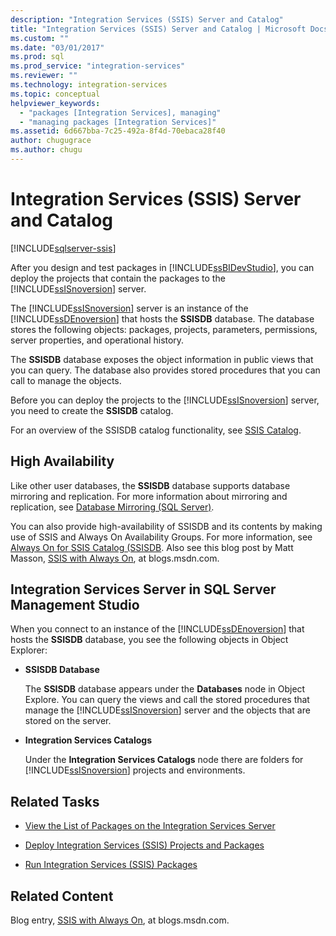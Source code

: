 ```yaml
---
description: "Integration Services (SSIS) Server and Catalog"
title: "Integration Services (SSIS) Server and Catalog | Microsoft Docs"
ms.custom: ""
ms.date: "03/01/2017"
ms.prod: sql
ms.prod_service: "integration-services"
ms.reviewer: ""
ms.technology: integration-services
ms.topic: conceptual
helpviewer_keywords: 
  - "packages [Integration Services], managing"
  - "managing packages [Integration Services]"
ms.assetid: 6d667bba-7c25-492a-8f4d-70ebaca28f40
author: chugugrace
ms.author: chugu
---
```

# Integration Services (SSIS) Server and Catalog

[!INCLUDE[sqlserver-ssis](../../includes/applies-to-version/sqlserver-ssis.md)]


  After you design and test packages in [!INCLUDE[ssBIDevStudio](../../includes/ssbidevstudio-md.md)], you can deploy the projects that contain the packages to the [!INCLUDE[ssISnoversion](../../includes/ssisnoversion-md.md)] server.  
  
 The [!INCLUDE[ssISnoversion](../../includes/ssisnoversion-md.md)] server is an instance of the [!INCLUDE[ssDEnoversion](../../includes/ssdenoversion-md.md)] that hosts the **SSISDB** database. The database stores the following objects: packages, projects, parameters, permissions, server properties, and operational history.  
  
 The **SSISDB** database exposes the object information in public views that you can query. The database also provides stored procedures that you can call to manage the objects.  
  
 Before you can deploy the projects to the [!INCLUDE[ssISnoversion](../../includes/ssisnoversion-md.md)] server, you need to create the **SSISDB** catalog.  
  
 For an overview of the SSISDB catalog functionality, see [SSIS Catalog](../../integration-services/catalog/ssis-catalog.md).  
  
## High Availability  
 Like other user databases, the **SSISDB** database supports database mirroring and replication. For more information about mirroring and replication, see [Database Mirroring &#40;SQL Server&#41;](../../database-engine/database-mirroring/database-mirroring-sql-server.md).  
  
 You can also provide high-availability of SSISDB and its contents by making use of SSIS and Always On Availability Groups. For more information, see [Always On for SSIS Catalog (SSISDB](ssis-catalog.md#always-on-for-ssis-catalog-ssisdb). Also see this blog post by Matt Masson, [SSIS with Always On](https://techcommunity.microsoft.com/t5/sql-server-integration-services/ssis-with-alwayson/ba-p/388091), at blogs.msdn.com.  
  
##  <a name="ssms"></a> Integration Services Server in SQL Server Management Studio  
 When you connect to an instance of the [!INCLUDE[ssDEnoversion](../../includes/ssdenoversion-md.md)] that hosts the **SSISDB** database, you see the following objects in Object Explorer:  
  
-   **SSISDB Database**  
  
     The **SSISDB** database appears under the **Databases** node in Object Explore. You can query the views and call the stored procedures that manage the [!INCLUDE[ssISnoversion](../../includes/ssisnoversion-md.md)] server and the objects that are stored on the server.  
  
-   **Integration Services Catalogs**  
  
     Under the **Integration Services Catalogs** node there are folders for [!INCLUDE[ssISnoversion](../../includes/ssisnoversion-md.md)] projects and environments.  
  
## Related Tasks  
  
-   [View the List of Packages on the Integration Services Server](../../integration-services/catalog/view-the-list-of-packages-on-the-integration-services-server.md)  
  
-   [Deploy Integration Services (SSIS) Projects and Packages](../../integration-services/packages/deploy-integration-services-ssis-projects-and-packages.md)  
  
-   [Run Integration Services (SSIS) Packages](../../integration-services/packages/run-integration-services-ssis-packages.md)  
  
## Related Content  
 Blog entry, [SSIS with Always On](https://techcommunity.microsoft.com/t5/sql-server-integration-services/ssis-with-alwayson/ba-p/388091), at blogs.msdn.com.  
  
  
